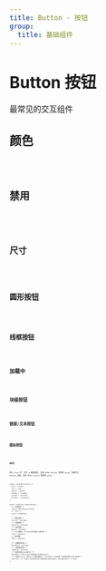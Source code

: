 ```yaml
---
title: Button - 按钮
group:
  title: 基础组件
---
```


# Button 按钮

最常见的交互组件

## 颜色

<code src="./button-demo-color.tsx" />

## 禁用

<code src="./button-demo-disabled.tsx" />

## 尺寸

<code src="./button-demo-size.tsx" />

## 圆形按钮

<code src="./button-demo-circle.tsx" />

## 线框按钮

<code src="./button-demo-outline.tsx" />

## 加载中

<code src="./button-demo-loading.tsx" />

## 块级按钮

<code src="./button-demo-block.tsx" />

## 链接/文本按钮

<code src="./button-demo-link.tsx" />

## 图标按钮

<code src="./button-demo-icon.tsx" />

## API

传入 href 时, 作为 a 链接渲染, 支持 HTML button 的所有 prop, 否则作为 button 渲染，支持 HTML button 的所有 prop.

```tsx | pure
export enum ButtonColor {
  blue = "blue",
  red = "red",
  green = "green",
  orange = "orange",
  second = "second",
  primary = "primary",
}

export interface ButtonProps {
  /** 按钮颜色 */
  color?: ButtonColorUnion;
  /** 尺寸 */
  size?: SizeUnion;

  /** 圆形按钮 */
  circle?: boolean;
  /** 边框按钮 */
  outline?: boolean;
  /** 块级按钮 */
  block?: boolean;
  /** icon按钮, children可以是Icon或文字 */
  icon?: boolean;
  // 文本按钮
  text?: boolean;

  /** 设置禁用状态 */
  disabled?: boolean;
  /** 设置加载状态 */
  loading?: boolean;
  /** 指向内部button的ref */
  innerRef?: React.Ref<HTMLButtonElement>;
  /** 代理onClick, 若onClick事件返回了一个promise like对象, 则自动添加loading状态 */
  onClick?: (e: React.MouseEvent<HTMLButtonElement, MouseEvent>) => any;
}
```
